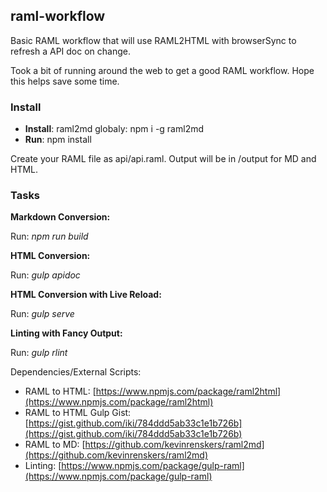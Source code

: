 ## raml-workflow

Basic RAML workflow that will use RAML2HTML with browserSync to refresh a API doc on change.

Took a bit of running around the web to get a good RAML workflow. Hope this helps save some time.

### Install

* **Install**: raml2md globaly: npm i -g raml2md
* **Run**: npm install

Create your RAML file as api/api.raml. Output will be in /output for MD and HTML.

### Tasks

**Markdown Conversion:**

Run: *npm run build*

**HTML Conversion:**

Run: *gulp apidoc*

**HTML Conversion with Live Reload:**

Run: *gulp serve*

**Linting with Fancy Output:**

Run: *gulp rlint*

Dependencies/External Scripts:

* RAML to HTML: [https://www.npmjs.com/package/raml2html](https://www.npmjs.com/package/raml2html)
* RAML to HTML Gulp Gist: [https://gist.github.com/iki/784ddd5ab33c1e1b726b](https://gist.github.com/iki/784ddd5ab33c1e1b726b)
* RAML to MD: [https://github.com/kevinrenskers/raml2md](https://github.com/kevinrenskers/raml2md)
* Linting: [https://www.npmjs.com/package/gulp-raml](https://www.npmjs.com/package/gulp-raml)
